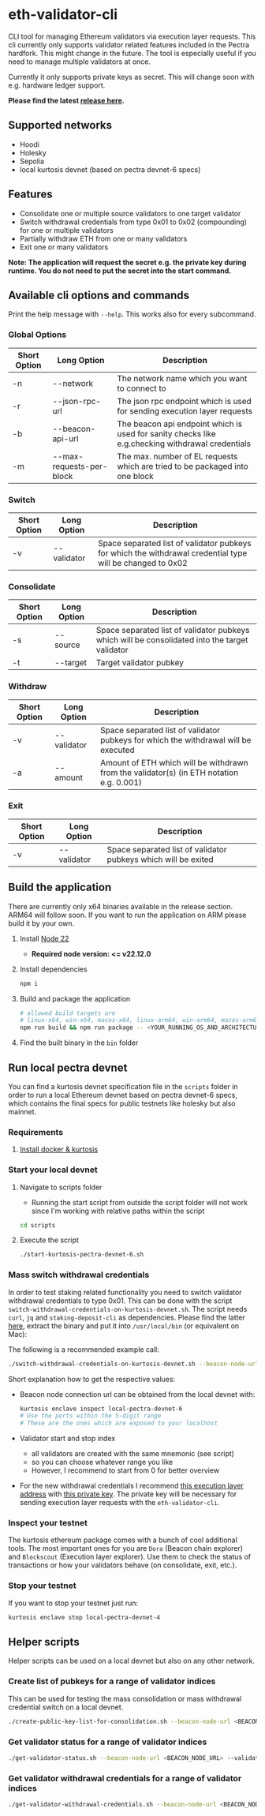 # eth-validator-cli

CLI tool for managing Ethereum validators via execution layer requests. This cli currently only supports validator related features included in the Pectra hardfork. This might change in the future. The tool is especially useful if you need to manage multiple validators at once.

Currently it only supports private keys as secret. This will change soon with e.g. hardware ledger support.

**Please find the latest [release here](https://github.com/TobiWo/eth-validator-cli/releases).**

## Supported networks

* Hoodi
* Holesky
* Sepolia
* local kurtosis devnet (based on pectra devnet-6 specs)

## Features

* Consolidate one or multiple source validators to one target validator
* Switch withdrawal credentials from type 0x01 to 0x02 (compounding) for one or multiple validators
* Partially withdraw ETH from one or many validators
* Exit one or many validators

**Note: The application will request the secret e.g. the private key during runtime. You do not need to put the secret into the start command.**

## Available cli options and commands

Print the help message with `--help`. This works also for every subcommand.

### Global Options

| Short Option | Long Option | Description |
| --- | --- | --- |
| -n | --network | The network name which you want to connect to |
| -r | --json-rpc-url | The json rpc endpoint which is used for sending execution layer requests |
| -b | --beacon-api-url | The beacon api endpoint which is used for sanity checks like e.g.checking withdrawal credentials |
| -m | --max-requests-per-block | The max. number of EL requests which are tried to be packaged into one block |

### Switch

| Short Option | Long Option | Description |
| --- | --- | --- |
| -v | --validator | Space separated list of validator pubkeys for which the withdrawal credential type will be changed to 0x02 |

### Consolidate

| Short Option | Long Option | Description |
| --- | --- | --- |
| -s | --source | Space separated list of validator pubkeys which will be consolidated into the target validator |
| -t | --target | Target validator pubkey |

### Withdraw

| Short Option | Long Option | Description |
| --- | --- | --- |
| -v | --validator | Space separated list of validator pubkeys for which the withdrawal will be executed |
| -a | --amount | Amount of ETH which will be withdrawn from the validator(s) (in ETH notation e.g. 0.001) |

### Exit

| Short Option | Long Option | Description |
| --- | --- | --- |
| -v | --validator | Space separated list of validator pubkeys which will be exited |

## Build the application

There are currently only x64 binaries available in the release section. ARM64 will follow soon. If you want to run the application on ARM please build it by your own.

1. Install [Node 22](https://nodejs.org/en)
    * **Required node version: <= v22.12.0**
1. Install dependencies

    ```bash
    npm i
    ```

1. Build and package the application

    ```bash
    # allowed build targets are
    # linux-x64, win-x64, macos-x64, linux-arm64, win-arm64, macos-arm64
    npm run build && npm run package -- <YOUR_RUNNING_OS_AND_ARCHITECTURE>
    ```

1. Find the built binary in the `bin` folder

## Run local pectra devnet

You can find a kurtosis devnet specification file in the `scripts` folder in order to run a local Ethereum devnet based on pectra devnet-6 specs, which contains the final specs for public testnets like holesky but also mainnet.

### Requirements

1. [Install docker & kurtosis](https://docs.kurtosis.com/install)

### Start your local devnet

1. Navigate to scripts folder
    * Running the start script from outside the script folder will not work since I'm working with relative paths within the script

    ```bash
    cd scripts
    ```

1. Execute the script

    ```bash
    ./start-kurtosis-pectra-devnet-6.sh
    ```

### Mass switch withdrawal credentials

In order to test staking related functionality you need to switch validator withdrawal credentials to type 0x01. This can be done with the script `switch-withdrawal-credentials-on-kurtosis-devnet.sh`. The script needs `curl`, `jq` and `staking-deposit-cli` as dependencies. Please find the latter [here](https://github.com/ethereum/staking-deposit-cli/releases), extract the binary and put it into `/usr/local/bin` (or equivalent on Mac):

The following is a recommended example call:

```bash
./switch-withdrawal-credentials-on-kurtosis-devnet.sh --beacon-node-url http://127.0.0.1:33006 --new-withdrawal-credentials 0x8943545177806ED17B9F23F0a21ee5948eCaa776 --validator_start_index 0 --validator_stop_index 100
```

Short explanation how to get the respective values:

* Beacon node connection url can be obtained from the local devnet with:

    ```bash
    kurtosis enclave inspect local-pectra-devnet-6
    # Use the ports within the 5-digit range
    # These are the ones which are exposed to your localhost 
    ```

* Validator start and stop index
    * all validators are created with the same mnemonic (see script)
    * so you can choose whatever range you like
    * However, I recommend to start from 0 for better overview
* For the new withdrawal credentials I recommend [this execution layer address](https://github.com/ethpandaops/ethereum-package/blob/1704194121ba25e1e845f210f248b9b5993d24c2/src/prelaunch_data_generator/genesis_constants/genesis_constants.star#L12) with [this private key](https://github.com/ethpandaops/ethereum-package/blob/1704194121ba25e1e845f210f248b9b5993d24c2/src/prelaunch_data_generator/genesis_constants/genesis_constants.star#L13). The private key will be necessary for sending execution layer requests with the `eth-validator-cli`.

### Inspect your testnet

The kurtosis ethereum package comes with a bunch of cool additional tools. The most important ones for you are `Dora` (Beacon chain explorer) and `Blockscout` (Execution layer explorer). Use them to check the status of transactions or how your validators behave (on consolidate, exit, etc.).

### Stop your testnet

If you want to stop your testnet just run:

```bash
kurtosis enclave stop local-pectra-devnet-4
```

## Helper scripts

Helper scripts can be used on a local devnet but also on any other network.

### Create list of pubkeys for a range of validator indices

This can be used for testing the mass consolidation or mass withdrawal credential switch on a local devnet.

```bash
./create-public-key-list-for-consolidation.sh --beacon-node-url <BEACON_NODE_URL> --validator-start-index <VALIDATOR_START_INDEX> --validator-stop-index <VALIDATOR_STOP_INDEX>
```

### Get validator status for a range of validator indices

```bash
./get-validator-status.sh --beacon-node-url <BEACON_NODE_URL> --validator-start-index <VALIDATOR_START_INDEX> --validator-stop-index <VALIDATOR_STOP_INDEX>
```

### Get validator withdrawal credentials for a range of validator indices

```bash
./get-validator-withdrawal-credentials.sh --beacon-node-url <BEACON_NODE_URL> --validator-start-index <VALIDATOR_START_INDEX> --validator-stop-index <VALIDATOR_STOP_INDEX>
```
